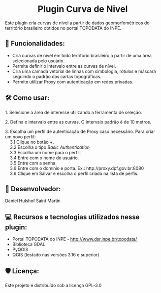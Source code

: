 <h1 align="center" id="title">Plugin Curva de Nivel</h1>

<p id="description">Este plugin cria curvas de nível a partir de dados geomorfométricos do território brasileiro obtidos no portal TOPODATA do INPE.</p>

<h2>🧐 Funcionalidades: </h2>

*   Cria curvas de nível em todo território brasileiro a partir de uma área selecionada pelo usuário.
*   Permite definir o intervalo entre as curvas de nível.
*   Cria uma camada vetorial de linhas com simbologia, rótulos e máscara seguindo o padrão das cartas topográficas.
*   Permite utilizar Proxy com autenticação em redes privadas.

<h2>🛠️ Como usar:</h2>

<p>1. Selecione a área de interesse utilizando a ferramenta de seleção.</p>

<p>2. Defina o intervalo entre as curvas. O intervalo padrão é de 10 metros.</p>

<p>3. Escolha um perfil de autenticação de Proxy caso necessário. Para criar um novo perfil:<br>
  &nbsp;&nbsp;&nbsp;&nbsp;3.1   Clique no botão +.<br>
  &nbsp;&nbsp;&nbsp;&nbsp;3.2   Escolha o tipo <i>Basic Authentication</i><br>
  &nbsp;&nbsp;&nbsp;&nbsp;3.3   Escolha um nome para o perfil.<br>
  &nbsp;&nbsp;&nbsp;&nbsp;3.4   Entre com o nome do usuário.<br>
  &nbsp;&nbsp;&nbsp;&nbsp;3.5   Entre com a senha.<br>
  &nbsp;&nbsp;&nbsp;&nbsp;3.6   Entre com o domínio e porta. Ex.: http://proxy.dpf.gov.br:8080<br>
  &nbsp;&nbsp;&nbsp;&nbsp;3.6   Clique em Salvar e escolha o perfil criado na lista de perfis.</p>

<h2>🍰 Desenvolvedor:</h2>
Daniel Hulshof Saint Martin
  
<h2>💻 Recursos e tecnologias utilizados nesse plugin:</h2>

*   Portal TOPODATA do INPE - http://www.dsr.inpe.br/topodata/
*   Biblioteca GDAL
*   PyQGIS
*   QGIS (testado nas versões 3.16 e superior)

<h2>🛡️ Licença:</h2>

Este projeto é distribuído sob a licença GPL-3.0
